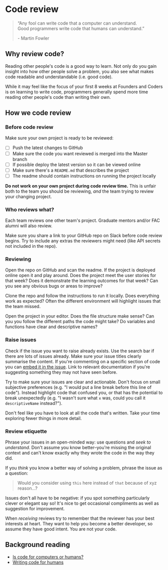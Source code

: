 # Code review

> “Any fool can write code that a computer can understand.  
> Good programmers write code that humans can understand.”
>
> \- Martin Fowler

## Why review code?

Reading other people's code is a good way to learn. Not only do you gain insight into how other people solve a problem, you also see what makes code readable and understandable (i.e. good code).

While it may feel like the focus of your first 8 weeks at Founders and
Coders is on learning to write code, programmers generally spend more time reading other people's code than writing their own.

## How we code review

### Before code review

Make sure your own project is ready to be reviewed:

- [ ] Push the latest changes to GitHub
- [ ] Make sure the code you want reviewed is merged into the Master branch
- [ ] If possible deploy the latest version so it can be viewed online
- [ ] Make sure there's a `README.md` that describes the project
- [ ] The readme should contain instructions on running the project locally

**Do not work on your own project during code review time.** This is unfair both to the team you should be reviewing, _and_ the team trying to review your changing project.

### Who reviews what?

Each team reviews one other team's project. Graduate mentors and/or FAC alumni will also review.

Make sure you share a link to your GitHub repo on Slack before code review begins. Try to include any extras the reviewers might need (like API secrets not included in the repo).

### Reviewing

Open the repo on GitHub and scan the readme. If the project is deployed online open it and play around. Does the project meet the user stories for that week? Does it demonstrate the learning outcomes for that week? Can you see any obvious bugs or areas to improve?

Clone the repo and follow the instructions to run it locally. Does everything work as expected? Often the different environment will highlight issues that the team missed.

Open the project in your editor. Does the file structure make sense? Can you you follow the different paths the code might take? Do variables and functions have clear and descriptive names?

### Raise issues

Check if the issue you want to raise already exists. Use the search bar if there are lots of issues already. Make sure your issue titles clearly summarise the content. If you're commenting on a specific section of code you can [embed it in the issue](https://help.github.com/en/github/managing-your-work-on-github/opening-an-issue-from-code). Link to relevant documentation if you're suggesting something they may not have seen before.

Try to make sure your issues are clear and actionable. Don't focus on small subjective preferences (e.g. "I would put a line break before this line of code"). Instead highlight code that confused you, or that has the potential to break unexpectedly (e.g. "I wasn't sure what `x` was, could you call it `descriptiveName` instead?").

Don't feel like you have to look at all the code that's written. Take your time exploring fewer things in more detail.

### Review etiquette

Phrase your issues in an open-minded way: use questions and _seek to understand_. Don't assume you know better–you're missing the original context and can't know exactly why they wrote the code in the way they did.

If you _think_ you know a better way of solving a problem, phrase the issue as a question:

> Would you consider using `this` here instead of `that` because of xyz reason...?

Issues don't all have to be negative: if you spot something particularly clever or elegant say so! It's nice to get occasional compliments as well as suggestion for improvement.

When _receiving_ reviews try to remember that the reviewer has your best interests at heart. They want to help you become a better developer, so assume they have good intent. You are not your code.

## Background reading

- [Is code for computers or humans?](http://stackoverflow.com/questions/522828/is-code-for-computers-or-for-people)
- [Writing code for humans](https://medium.com/@ilyothehorrid/writing-code-for-humans-5b80a89f439c)

